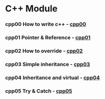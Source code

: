 # C++ Module

### cpp00 How to write c++ - [cpp00](https://github.com/yumatsui00/CPPmodules/tree/master/cpp00)

### cpp01 Pointer & Reference - [cpp01](https://github.com/yumatsui00/CPPmodules/tree/master/cpp01)

### cpp02 How to override - [cpp02](https://github.com/yumatsui00/CPPmodules/tree/master/cpp02)

### cpp03 Simple inheritance - [cpp03](https://github.com/yumatsui00/CPPmodules/tree/master/cpp03)

### cpp04 Inheritance and virtual - [cpp04](https://github.com/yumatsui00/CPPmodules/tree/master/cpp04)

### cpp05 Try & Catch - [cpp05](https://github.com/yumatsui00/CPPmodules/tree/master/cpp04)